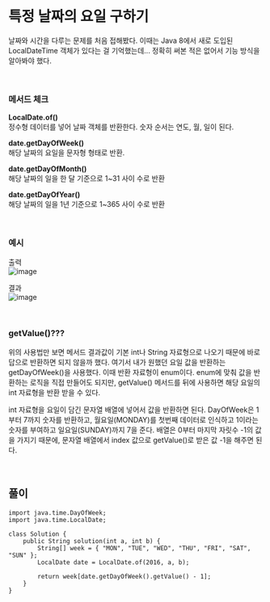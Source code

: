 # 특정 날짜의 요일 구하기
날짜와 시간을 다루는 문제를 처음 접해봤다.
이때는 Java 8에서 새로 도입된 LocalDateTime 객체가 있다는 걸 기억했는데... 
정확히 써본 적은 없어서 기능 방식을 알아봐야 했다.

<br>

### 메서드 체크
**LocalDate.of()**              
정수형 데이터를 넣어 날짜 객체를 반환한다. 
숫자 순서는 연도, 월, 일이 된다.

**date.getDayOfWeek()**              
해당 날짜의 요일을 문자형 형태로 반환.

**date.getDayOfMonth()**            
해당 날짜의 일을 한 달 기준으로 1~31 사이 수로 반환

**date.getDayOfYear()**                
해당 날짜의 일을 1년 기준으로 1~365 사이 수로 반환

<br>

### 예시

출력         
![image](https://user-images.githubusercontent.com/71559880/137616013-d9fbc361-f0d7-4f81-99d6-16c73a709cd8.png)

결과          
![image](https://user-images.githubusercontent.com/71559880/137616030-fb59a8b3-0264-4b3a-846d-e8158f8aca9e.png)

<br>

### getValue()???
위의 사용법만 보면 메서드 결과값이 기본 int나 String 자료형으로 나오기 때문에 바로 답으로 반환하면 되지 않을까 했다.
여기서 내가 원했던 요일 값을 반환하는 getDayOfWeek()을 사용했다.
이때 반환 자료형이 enum이다. enum에 맞춰 값을 반환하는 로직을 직접 만들어도 되지만, getValue() 메서드를 뒤에 사용하면 해당 요일의 int 자료형을 반환 받을 수 있다.

int 자료형을 요일이 담긴 문자열 배열에 넣어서 값을 반환하면 된다. 
DayOfWeek은 1부터 7까지 숫자를 반환하고, 월요일(MONDAY)를 첫번째 데이터로 인식하고 1이라는 숫자를 부여하고 일요일(SUNDAY)까지 7을 준다.
배열은 0부터 마지막 자릿수 -1의 값을 가지기 때문에, 문자열 배열에서 index 값으로 getValue()로 받은 값 -1을 해주면 된다.

<br>

## 풀이
```
import java.time.DayOfWeek;
import java.time.LocalDate;

class Solution {
    public String solution(int a, int b) {
        String[] week = { "MON", "TUE", "WED", "THU", "FRI", "SAT", "SUN" };
        LocalDate date = LocalDate.of(2016, a, b);
        
        return week[date.getDayOfWeek().getValue() - 1];
    }
}
```
